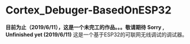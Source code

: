 # Cortex_Debuger-BasedOnESP32
**目前为止（2019/6/11），这是一个未完工的作品。。。敬请期待**
**Sorry , Unfinished yet (2019/6/11)**
这是一个基于ESP32的可联网无线调试的调试器。
